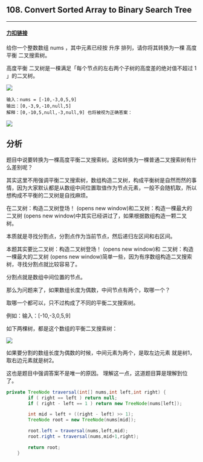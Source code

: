 ## 108. Convert Sorted Array to Binary Search Tree

-----



#### [力扣链接](https://leetcode-cn.com/problems/convert-sorted-array-to-binary-search-tree/)

给你一个整数数组 nums ，其中元素已经按 升序 排列，请你将其转换为一棵 高度平衡 二叉搜索树。

高度平衡 二叉树是一棵满足「每个节点的左右两个子树的高度差的绝对值不超过 1 」的二叉树。

![](https://assets.leetcode.com/uploads/2021/02/18/btree1.jpg)

```
输入：nums = [-10,-3,0,5,9]
输出：[0,-3,9,-10,null,5]
解释：[0,-10,5,null,-3,null,9] 也将被视为正确答案：
```
![](https://assets.leetcode.com/uploads/2021/02/18/btree2.jpg)

## 分析

题目中说要转换为一棵高度平衡二叉搜索树。这和转换为一棵普通二叉搜索树有什么差别呢？

其实这里不用强调平衡二叉搜索树，数组构造二叉树，构成平衡树是自然而然的事情，因为大家默认都是从数组中间位置取值作为节点元素，一般不会随机取，所以想构成不平衡的二叉树是自找麻烦。

在二叉树：构造二叉树登场！ (opens new window)和二叉树：构造一棵最大的二叉树 (opens new window)中其实已经讲过了，如果根据数组构造一颗二叉树。

本质就是寻找分割点，分割点作为当前节点，然后递归左区间和右区间。

本题其实要比二叉树：构造二叉树登场！ (opens new window)和 二叉树：构造一棵最大的二叉树 (opens new window)简单一些，因为有序数组构造二叉搜索树，寻找分割点就比较容易了。

分割点就是数组中间位置的节点。

那么为问题来了，如果数组长度为偶数，中间节点有两个，取哪一个？

取哪一个都可以，只不过构成了不同的平衡二叉搜索树。

例如：输入：[-10,-3,0,5,9]

如下两棵树，都是这个数组的平衡二叉搜索树：

![](https://code-thinking.cdn.bcebos.com/pics/108.%E5%B0%86%E6%9C%89%E5%BA%8F%E6%95%B0%E7%BB%84%E8%BD%AC%E6%8D%A2%E4%B8%BA%E4%BA%8C%E5%8F%89%E6%90%9C%E7%B4%A2%E6%A0%91.png)

如果要分割的数组长度为偶数的时候，中间元素为两个，是取左边元素 就是树1，取右边元素就是树2。

这也是题目中强调答案不是唯一的原因。 理解这一点，这道题目算是理解到位了。

```java
private TreeNode traversal(int[] nums,int left,int right) {
        if ( right == left ) return null;
        if ( right - left == 1 ) return new TreeNode(nums[left]);

        int mid = left + ((right - left) >> 1);
        TreeNode root = new TreeNode(nums[mid]);

        root.left = traversal(nums,left,mid);
        root.right = traversal(nums,mid+1,right);

        return root;
    }
```